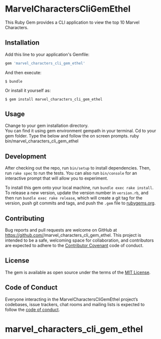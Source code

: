 # MarvelCharactersCliGemEthel

This Ruby Gem provides a CLI application to view the top 10 Marvel Characters.

## Installation

Add this line to your application's Gemfile:

```ruby
gem 'marvel_characters_cli_gem_ethel'
```

And then execute:

    $ bundle

Or install it yourself as:

    $ gem install marvel_characters_cli_gem_ethel

## Usage

Change to your gem installation directory.  
You can find it using gem environment gempath in your terminal.
Cd to your gem folder.
Type the below and follow the on screen prompts.
  ruby bin/marvel_characters_cli_gem_ethel

## Development

After checking out the repo, run `bin/setup` to install dependencies. Then, run `rake spec` to run the tests. You can also run `bin/console` for an interactive prompt that will allow you to experiment.

To install this gem onto your local machine, run `bundle exec rake install`. To release a new version, update the version number in `version.rb`, and then run `bundle exec rake release`, which will create a git tag for the version, push git commits and tags, and push the `.gem` file to [rubygems.org](https://rubygems.org).

## Contributing

Bug reports and pull requests are welcome on GitHub at https://github.com/<edb-c>/marvel_characters_cli_gem_ethel. This project is intended to be a safe, welcoming space for collaboration, and contributors are expected to adhere to the [Contributor Covenant](http://contributor-covenant.org) code of conduct.

## License

The gem is available as open source under the terms of the [MIT License](https://opensource.org/licenses/MIT).

## Code of Conduct

Everyone interacting in the MarvelCharactersCliGemEthel project’s codebases, issue trackers, chat rooms and mailing lists is expected to follow the [code of conduct](https://github.com/<edb-c>/marvel_characters_cli_gem_ethel/blob/master/CODE_OF_CONDUCT.md).
# marvel_characters_cli_gem_ethel
